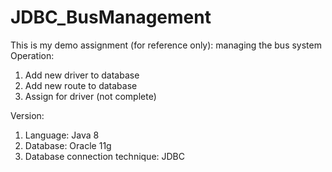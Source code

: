 # JDBC_BusManagement

This is my demo assignment (for reference only): managing the bus system
Operation: 
1. Add new driver to database
2. Add new route to database
3. Assign for driver (not complete)

Version:
1. Language: Java 8
2. Database: Oracle 11g
3. Database connection technique: JDBC 
